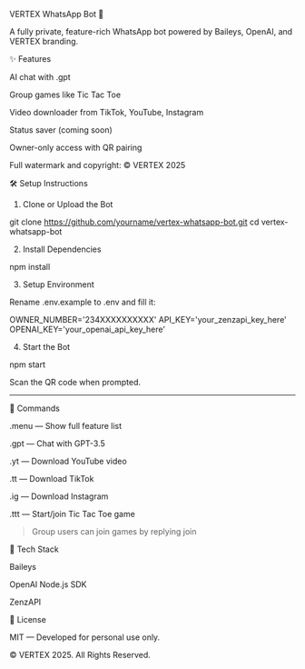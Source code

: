 VERTEX WhatsApp Bot 🤖

A fully private, feature-rich WhatsApp bot powered by Baileys, OpenAI, and VERTEX branding.

✨ Features

AI chat with .gpt <prompt>

Group games like Tic Tac Toe

Video downloader from TikTok, YouTube, Instagram

Status saver (coming soon)

Owner-only access with QR pairing

Full watermark and copyright: © VERTEX 2025


🛠️ Setup Instructions

1. Clone or Upload the Bot

git clone https://github.com/yourname/vertex-whatsapp-bot.git
cd vertex-whatsapp-bot

2. Install Dependencies

npm install

3. Setup Environment

Rename .env.example to .env and fill it:

OWNER_NUMBER='234XXXXXXXXXX'
API_KEY='your_zenzapi_key_here'
OPENAI_KEY='your_openai_api_key_here'

4. Start the Bot

npm start

Scan the QR code when prompted.


---

💬 Commands

.menu — Show full feature list

.gpt <question> — Chat with GPT-3.5

.yt <url> — Download YouTube video

.tt <url> — Download TikTok

.ig <url> — Download Instagram

.ttt — Start/join Tic Tac Toe game


> Group users can join games by replying join



🧠 Tech Stack

Baileys

OpenAI Node.js SDK

ZenzAPI


📛 License

MIT — Developed for personal use only.

© VERTEX 2025. All Rights Reserved.


